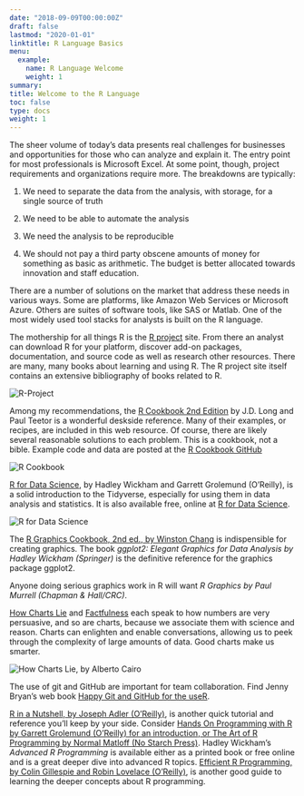 ```yaml
---
date: "2018-09-09T00:00:00Z"
draft: false
lastmod: "2020-01-01"
linktitle: R Language Basics
menu:
  example:
    name: R Language Welcome
    weight: 1
summary: 
title: Welcome to the R Language
toc: false
type: docs
weight: 1
---
```


The sheer volume of today’s data presents real challenges for businesses and opportunities for those who can analyze and explain it. The entry point for most professionals is Microsoft Excel. At some point, though, project requirements and organizations require more. The breakdowns are typically:

1. We need to separate the data from the analysis, with storage, for a single source of truth

1. We need to be able to automate the analysis

1. We need the analysis to be reproducible

1. We should not pay a third party obscene amounts of money for something as basic as arithmetic. The budget is better allocated towards innovation and staff education.

There are a number of solutions on the market that address these needs in various ways. Some are platforms, like Amazon Web Services or Microsoft Azure. Others are suites of software tools, like SAS or Matlab. One of the most widely used tool stacks for analysts is built on the R language.

The mothership for all things R is the [R project](https://www.r-project.org/) site. From there an analyst can download R for your platform, discover add-on packages, documentation, and source code as well as research other resources. There are many, many books about learning and using R. The R project site itself contains an extensive bibliography of books related to R.

![R-Project](https://www.r-project.org/logo/Rlogo.png)

Among my recommendations, the [R Cookbook 2nd Edition](https://rc2e.com/index.html#other-resources) by J.D. Long and Paul Teetor is a wonderful deskside reference. Many of their examples, or recipes, are included in this web resource. Of course, there are likely several reasonable solutions to each problem. This is a cookbook, not a bible. Example code and data are posted at the [R Cookbook GitHub](https://github.com/CerebralMastication/R-Cookbook)

![R Cookbook](https://rc2e.com/images_v2/book_cover.jpg)

[R for Data Science](http://shop.oreilly.com/product/0636920034407.do), by Hadley Wickham and Garrett Grolemund (O’Reilly), is a solid introduction to the Tidyverse, especially for using them in data analysis and statistics. It is also available free, online at [R for Data Science](http://r4ds.had.co.nz).

![R for Data Science](https://d33wubrfki0l68.cloudfront.net/b88ef926a004b0fce72b2526b0b5c4413666a4cb/24a30/cover.png)

The [R Graphics Cookbook, 2nd ed., by Winston Chang](http://shop.oreilly.com/product/0636920063704.do) is indispensible for creating graphics. The book *ggplot2: Elegant Graphics for Data Analysis by Hadley Wickham (Springer)* is the definitive reference for the graphics package ggplot2.

Anyone doing serious graphics work in R will want *R Graphics by Paul Murrell (Chapman & Hall/CRC)*. 

[How Charts Lie](https://www.amazon.com/How-Charts-Lie-Getting-Information/dp/1324001569) and [Factfulness](https://www.gapminder.org/factfulness/) each speak to how numbers are very persuasive, and so are charts, because we associate them with science and reason. Charts can enlighten and enable conversations, allowing us to peek through the complexity of large amounts of data. Good charts make us smarter.

![How Charts Lie, by Alberto Cairo](http://albertocairo.com/wp-content/uploads/2019/07/How-Charts-Lie-cover_high.jpg)

The use of git and GitHub are important for team collaboration. Find Jenny Bryan’s web book [Happy Git and GitHub for the useR](http://happygitwithr.com/).

[R in a Nutshell, by Joseph Adler (O’Reilly)](http://oreilly.com/catalog/9780596801717), is another quick tutorial and reference you’ll keep by your side. Consider [Hands On Programming with R by Garrett Grolemund (O’Reilly) for an introduction, or The Art of R Programming by Normal Matloff (No Starch Press)](https://www.oreilly.com/library/view/hands-on-programming-with/9781449359089/). Hadley Wickham’s *Advanced R Programming* is available either as a printed book or free online and is a great deeper dive into advanced R topics. [Efficient R Programming, by Colin Gillespie and Robin Lovelace (O’Reilly)](http://shop.oreilly.com/product/0636920047995.do), is another good guide to learning the deeper concepts about R programming.


